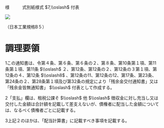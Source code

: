 様　　　式別紙様式 $7,\\oslash$ 付表

![](https://www.nta.go.jp/tmp/027d83a1-80d7-439e-a08a-c893005ed561/images/b3e6e78cec4054c3dd1dd0d3e1b3670ca74641318cb3fe0d925054f7d6fbb822.jpg)

（日本工業規格B５）

# 調理要領

1この通知書は、令第４条、第６条、第６条の２、第８条、第10条第１項、第11条第１項、第11条 $\\oslash$ ２、第12条、第12条の２、第12条の３第１項、第12条の４、第12条 $\\oslash8$ 、第12条の11、第12条の12、第17条、第23条、第24条の２、第28条第１項及び第32条の規定により「残余金交付通知書」又は「残余金皆無通知書」 $\\oslash$ 付表として作成する。

2「支払」欄は、租税公課そ $\\oslash$ 他 $\\oslash$ 徴収金に対し充当し又は交付した金額は合計額を記載して差支えないが、債権者に配当した金額については、なるべく債権者ごとに記載する。

3上記２のほかは、「配当計算書」に記載すべき事項を記載する。